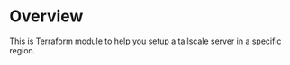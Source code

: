 Overview
========
This is Terraform module to help you setup a tailscale server in a specific
region.

